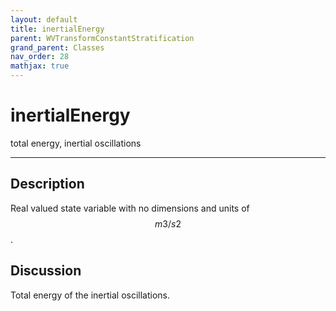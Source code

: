 ```yaml
---
layout: default
title: inertialEnergy
parent: WVTransformConstantStratification
grand_parent: Classes
nav_order: 28
mathjax: true
---
```


#  inertialEnergy

total energy, inertial oscillations


---

## Description
Real valued state variable with no dimensions and units of $$m3/s2$$.

## Discussion

Total energy of the inertial oscillations.


